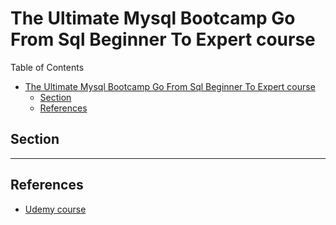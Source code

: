 # The Ultimate Mysql Bootcamp Go From Sql Beginner To Expert course

Table of Contents

- [The Ultimate Mysql Bootcamp Go From Sql Beginner To Expert course](#the-ultimate-mysql-bootcamp-go-from-sql-beginner-to-expert-course)
  - [Section](#section)
  - [References](#references)

## Section

---

## References

- [Udemy course](https://www.udemy.com/course/the-ultimate-mysql-bootcamp-go-from-sql-beginner-to-expert/)
